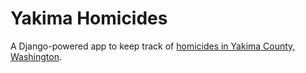 # Yakima Homicides

A Django-powered app to keep track of [homicides in Yakima County, Washington](https://rocky-cliffs-89923.herokuapp.com/).
